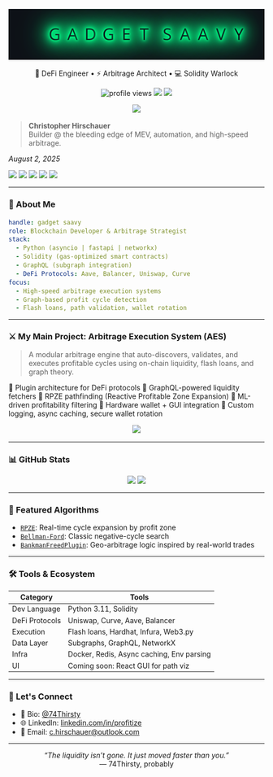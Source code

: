 <p align="center">
  <img src="https://raw.githubusercontent.com/74Thirsty/74Thirsty/main/assets/banner.svg" alt="Gadget Saavy Neon Flicker" />
</p>
<p align="center">
  🧠 DeFi Engineer • ⚡ Arbitrage Architect • 💻 Solidity Warlock
</p>

<p align="center">
  <img src="https://komarev.com/ghpvc/?username=74Thirsty&style=flat-square" alt="profile views" />
  <a href="mailto:gadget.saavy@gmx.us"><img src="https://img.shields.io/badge/email-inquiry-blue?style=flat-square&logo=gmail"></a>
  <a href="https://github.com/74Thirsty?tab=repositories"><img src="https://img.shields.io/github/followers/74Thirsty?style=flat-square&logo=github"></a>
</p>

<div style="text-align: center;">
  <img src="https://i.postimg.cc/SQVRgDcg/IMG-1006.png" width="500" />
</div>

> <p><strong>Christopher Hirschauer</strong><br>
> Builder @ the bleeding edge of MEV, automation, and high-speed arbitrage.<br>
<em>August 2, 2025</em></p>
<div class="badge-row">
<a href="https://www.jetbrains.com/pycharm/"><img src="https://img.shields.io/badge/Built%20with-PyCharm-782F40?logo=pycharm&logoColor=CEB888"></a>
<a href="https://www.python.org/"><img src="https://img.shields.io/badge/Python-3.11-003057?logo=python&labelColor=B3A369"></a>
<a href="https://docs.soliditylang.org/"><img src="https://img.shields.io/badge/Solidity-0.8.20-7BAFD4?logo=ethereum&labelColor=4B9CD3"></a>
<a href="https://www.flashbots.net"><img src="https://img.shields.io/badge/Flashbots-MEV%20Bundle-2774AE?logo=thunderbird&labelColor=FFD100"></a>
<a href="https://christopherhirschauer.bio"><img src="https://img.shields.io/badge/C.Hirschauer-Lead%20Developer-041E42?logo=parrotsecurity&labelColor=8D817B"></a>

---

### 🧬 About Me

```yaml
handle: gadget saavy
role: Blockchain Developer & Arbitrage Strategist
stack:
  - Python (asyncio | fastapi | networkx)
  - Solidity (gas-optimized smart contracts)
  - GraphQL (subgraph integration)
  - DeFi Protocols: Aave, Balancer, Uniswap, Curve
focus:
  - High-speed arbitrage execution systems
  - Graph-based profit cycle detection
  - Flash loans, path validation, wallet rotation
````

---

### ⚔️ My Main Project: Arbitrage Execution System (AES)

> A modular arbitrage engine that auto-discovers, validates, and executes profitable cycles using on-chain liquidity, flash loans, and graph theory.

🔹 Plugin architecture for DeFi protocols
🔹 GraphQL-powered liquidity fetchers
🔹 RPZE pathfinding (Reactive Profitable Zone Expansion)
🔹 ML-driven profitability filtering
🔹 Hardware wallet + GUI integration
🔹 Custom logging, async caching, secure wallet rotation

<p align="center">
  <img src="https://github-readme-stats.vercel.app/api/pin/?username=74Thirsty&repo=aes-core&theme=tokyonight" />
</p>

---

### 📊 GitHub Stats

<p align="center">
  <img src="https://github-readme-stats.vercel.app/api?username=74Thirsty&show_icons=true&theme=tokyonight" />
  <img src="https://github-readme-streak-stats.herokuapp.com/?user=74Thirsty&theme=tokyonight" />
</p>

---

### 🧠 Featured Algorithms

* [`RPZE`](https://github.com/74Thirsty/aes-core/blob/main/utils/rpzescanner.py): Real-time cycle expansion by profit zone
* [`Bellman-Ford`](https://github.com/74Thirsty/aes-core/blob/main/utils/bellman_ford.py): Classic negative-cycle search
* [`BankmanFreedPlugin`](https://github.com/74Thirsty/aes-core/blob/main/plugins/algorithms/bankmanfreed.py): Geo-arbitrage logic inspired by real-world trades

---

### 🛠️ Tools & Ecosystem

| Category       | Tools                                     |
| -------------- | ----------------------------------------- |
| Dev Language   | Python 3.11, Solidity                     |
| DeFi Protocols | Uniswap, Curve, Aave, Balancer            |
| Execution      | Flash loans, Hardhat, Infura, Web3.py     |
| Data Layer     | Subgraphs, GraphQL, NetworkX              |
| Infra          | Docker, Redis, Async caching, Env parsing |
| UI             | Coming soon: React GUI for path viz       |

---

### 🔗 Let's Connect

* 💬 Bio: [@74Thirsty](https://christopherhirschauer.bio)
* 🌐 LinkedIn: [linkedin.com/in/profitize](https://linkedin.com/in/profitize)
* 📧 Email: [c.hirschauer@outlook.com](mailto:c.hirschauer@outlook.com)

---

<p align="center">
  <i>“The liquidity isn’t gone. It just moved faster than you.”</i><br>
  — 74Thirsty, probably
</p>

